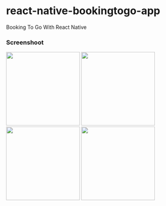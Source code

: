 # react-native-bookingtogo-app

Booking To Go With React Native

### Screenshoot

<div>
    <img src="./src/images/1.png" width="200">
<img src="./src/images/2.png" width="200">
    <img src="./src/images/3.png" width="200">
    <img src="./src/images/4.png" width="200">

</div>
